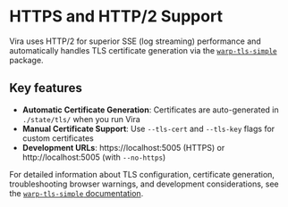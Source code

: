 # HTTPS and HTTP/2 Support

Vira uses HTTP/2 for superior SSE (log streaming) performance and automatically handles TLS certificate generation via the [`warp-tls-simple`](https://github.com/juspay/vira/blob/main/packages/warp-tls-simple/README.md) package.

## Key features

- **Automatic Certificate Generation**: Certificates are auto-generated in `./state/tls/` when you run Vira
- **Manual Certificate Support**: Use `--tls-cert` and `--tls-key` flags for custom certificates
- **Development URLs**: https://localhost:5005 (HTTPS) or http://localhost:5005 (with `--no-https`)

For detailed information about TLS configuration, certificate generation, troubleshooting browser warnings, and development considerations, see the [`warp-tls-simple` documentation](https://github.com/juspay/vira/blob/main/packages/warp-tls-simple/README.md).
